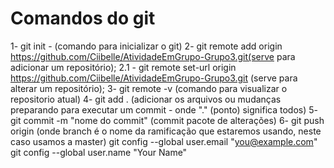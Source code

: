 # Comandos do git
1- git init - (comando para inicializar o git)
2- git remote add origin https://github.com/Ciibelle/AtividadeEmGrupo-Grupo3.git(serve para adicionar um repositório);
2.1 - git remote set-url origin https://github.com/Ciibelle/AtividadeEmGrupo-Grupo3.git (serve para alterar um repositório);
3- git remote -v (comando para visualizar o repositorio atual)
4- git add . (adicionar os arquivos ou mudanças preparando para executar um commit - onde "." (ponto) significa todos)
5- git commit -m "nome do commit" (commit pacote de alterações)
6- git push origin <branch> (onde branch é o nome da ramificação que estaremos usando, neste caso usamos a master)
git config --global user.email "you@example.com"
git config --global user.name "Your Name"